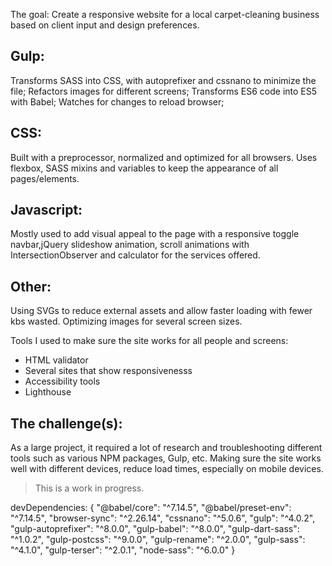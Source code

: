 The goal: Create a responsive website for a local carpet-cleaning business based on client input and design preferences. 

## Gulp:
Transforms SASS into CSS, with autoprefixer and cssnano to minimize the file; Refactors images for different screens; Transforms ES6 code into ES5 with Babel; Watches for changes to reload browser;

## CSS:
Built with a preprocessor, normalized and optimized for all browsers. Uses flexbox, SASS mixins and variables to keep the appearance of all pages/elements.

## Javascript:
Mostly used to add visual appeal to the page with a responsive toggle navbar,jQuery slideshow animation, scroll animations with IntersectionObserver and calculator for the services offered.

## Other:
Using SVGs to reduce external assets and allow faster loading with fewer kbs wasted. Optimizing images for several screen sizes.

Tools I used to make sure the site works for all people and screens:
- HTML validator
- Several sites that show responsivenesss
- Accessibility tools
- Lighthouse 

## The challenge(s):
As a large project, it required a lot of research and troubleshooting different tools such as various NPM packages, Gulp, etc. Making sure the site works well with different devices, reduce load times, especially on mobile devices.


> This is a work in progress.

devDependencies: {
    "@babel/core": "^7.14.5",
    "@babel/preset-env": "^7.14.5",
    "browser-sync": "^2.26.14",
    "cssnano": "^5.0.6",
    "gulp": "^4.0.2",
    "gulp-autoprefixer": "^8.0.0",
    "gulp-babel": "^8.0.0",
    "gulp-dart-sass": "^1.0.2",
    "gulp-postcss": "^9.0.0",
    "gulp-rename": "^2.0.0",
    "gulp-sass": "^4.1.0",
    "gulp-terser": "^2.0.1",
    "node-sass": "^6.0.0"
}